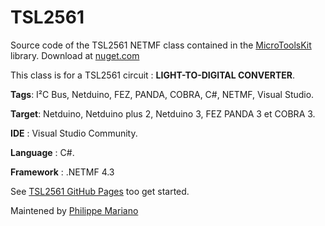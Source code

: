 TSL2561
=======

Source code of the TSL2561 NETMF class contained in the <a href="https://www.nuget.org/packages/WEBGE.Microtoolskit/" target="_blank">MicroToolsKit</a> library. Download at <a href="https://www.nuget.org" target="_blank">nuget.com</a>

This class is for a TSL2561 circuit : <strong>LIGHT-TO-DIGITAL CONVERTER</strong>.


<strong>Tags</strong>: I²C Bus, Netduino, FEZ, PANDA, COBRA, C#, NETMF, Visual Studio.

<strong>Target</strong>: Netduino, Netduino plus 2, Netduino 3, FEZ PANDA 3 et COBRA 3.

<strong>IDE</strong> : Visual Studio Community.

<strong>Language</strong> : C#.

<strong>Framework</strong> : .NETMF 4.3


See <a href="http://webge.github.io/TSL2561/" target="_blank">TSL2561 GitHub Pages</a> too get started.

Maintened by <a href="mailto:philippemariano@gmail.com">Philippe Mariano</a>
